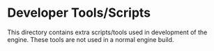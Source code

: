 Developer Tools/Scripts
===============

This directory contains extra scripts/tools used in development of the engine. These tools are not used in a normal engine build.
